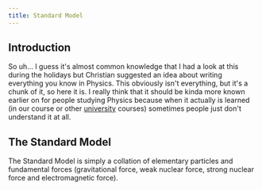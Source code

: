 ```yaml
---
title: Standard Model
---
```


## Introduction

So uh... I guess it's almost common knowledge that I had a look at this during the holidays but Christian suggested an idea about writing everything you know in Physics. This obviously isn't everything, but it's a chunk of it, so here it is. I really think that it should be kinda more known earlier on for people studying Physics because when it actually is learned (in our course or other [university](../they.md) courses) sometimes people just don't understand it at all.

## The Standard Model

The Standard Model is simply a collation of elementary particles and fundamental forces (gravitational force, weak nuclear force, strong nuclear force and electromagnetic force).